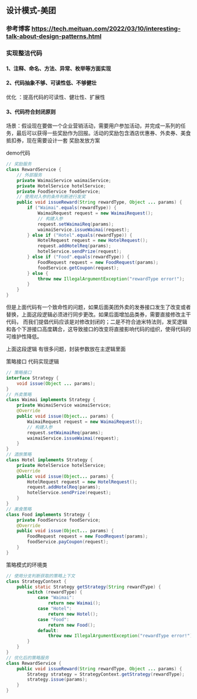 ## 设计模式-美团
### 参考博客  https://tech.meituan.com/2022/03/10/interesting-talk-about-design-patterns.html

### 实现整洁代码
#### 1、注释、命名、方法、异常、枚举等方面实现



#### 2、代码抽象不够、可读性低、不够健壮
优化 ：提高代码的可读性、健壮性、扩展性


#### 3、代码符合封闭原则
场景：假设现在要做一个企业营销活动，需要用户参加活动，并完成一系列的任务，最后可以获得一些奖励作为回报。活动的奖励包含酒店优惠券、外卖券、美食抵扣券，现在需要设计一套
    奖励发放方案
    
demo代码
```java
// 奖励服务
class RewardService {
    // 外部服务
    private WaimaiService waimaiService;
    private HotelService hotelService;
    private FoodService foodService;
    // 使用对入参的条件判断进行发奖
    public void issueReward(String rewardType, Object ... params) {
        if ("Waimai".equals(rewardType)) {
            WaimaiRequest request = new WaimaiRequest();
            // 构建入参
            request.setWaimaiReq(params);
            waimaiService.issueWaimai(request);
        } else if ("Hotel".equals(rewardType)) {
            HotelRequest request = new HotelRequest();
            request.addHotelReq(params);
            hotelService.sendPrize(request);
        } else if ("Food".equals(rewardType)) {
            FoodRequest request = new FoodRequest(params);
            foodService.getCoupon(request);
        } else {
          	throw new IllegalArgumentException("rewardType error!");
        }
    }
}
```    

   但是上面代码有一个致命性的问题，如果后面美团外卖的发券接口发生了改变或者替换，上面这段逻辑必须进行同步更改。如果后面增加品类券，需要直接修改主干代码，
而我们提倡代码应该是对修改封闭的；二是不符合迪米特法则，发奖逻辑和各个下游接口高度耦合，这导致接口的改变将直接影响代码的组织，使得代码的可维护性降低。

上面这段逻辑 有很多问题，封装参数放在主逻辑里面


策略接口 代码实现逻辑
```java
// 策略接口
interface Strategy {
    void issue(Object ... params);
}
// 外卖策略
class Waimai implements Strategy {
  	private WaimaiService waimaiService;
    @Override
    public void issue(Object... params) {
        WaimaiRequest request = new WaimaiRequest();
        // 构建入参
        request.setWaimaiReq(params);
        waimaiService.issueWaimai(request);
    }
}
// 酒旅策略
class Hotel implements Strategy {
  	private HotelService hotelService;
    @Override
    public void issue(Object... params) {
        HotelRequest request = new HotelRequest();
        request.addHotelReq(params);
        hotelService.sendPrize(request);
    }
}
// 美食策略
class Food implements Strategy {
  	private FoodService foodService;
    @Override
    public void issue(Object... params) {
        FoodRequest request = new FoodRequest(params);
        foodService.payCoupon(request);
    }
}
```

策略模式的环境类
```java
// 使用分支判断获取的策略上下文
class StrategyContext {
    public static Strategy getStrategy(String rewardType) {
        switch (rewardType) {
            case "Waimai":
                return new Waimai();
            case "Hotel":
                return new Hotel();
            case "Food":
                return new Food();
            default:
                throw new IllegalArgumentException("rewardType error!");
        }
    }
}
// 优化后的策略服务
class RewardService {
    public void issueReward(String rewardType, Object ... params) {
        Strategy strategy = StrategyContext.getStrategy(rewardType);
        strategy.issue(params);
    }
}
```




